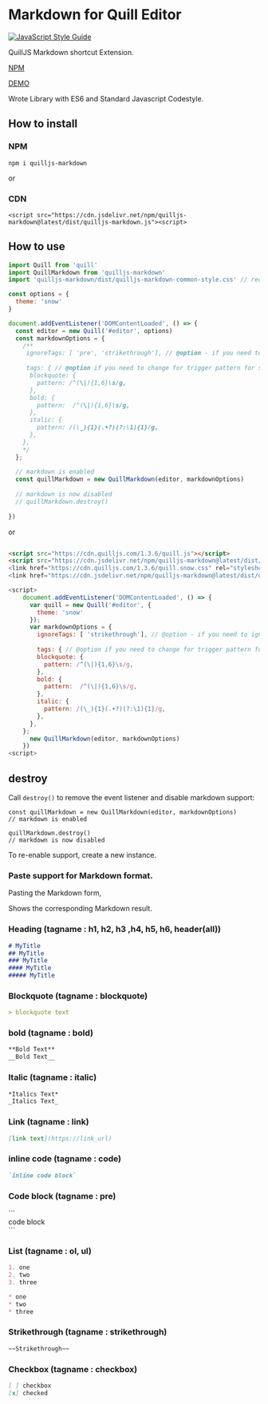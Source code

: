 # Markdown for Quill Editor
[![JavaScript Style Guide](https://img.shields.io/badge/code_style-standard-brightgreen.svg)](https://standardjs.com)

QuillJS Markdown shortcut Extension.

[NPM](https://www.npmjs.com/package/quilljs-markdown)

[DEMO](https://cloverhearts.github.io/quilljs-markdown/)

Wrote Library with ES6 and Standard Javascript Codestyle.

## How to install
### NPM 
```
npm i quilljs-markdown
```

or 

### CDN
```
<script src="https://cdn.jsdelivr.net/npm/quilljs-markdown@latest/dist/quilljs-markdown.js"><script>
```


## How to use
```javascript
import Quill from 'quill'
import QuillMarkdown from 'quilljs-markdown'
import 'quilljs-markdown/dist/quilljs-markdown-common-style.css' // recommend import css, @option improve common style

const options = {
  theme: 'snow'
}

document.addEventListener('DOMContentLoaded', () => {
  const editor = new Quill('#editor', options)
  const markdownOptions = {
    /**
     ignoreTags: [ 'pre', 'strikethrough'], // @option - if you need to ignore some tags.
     
     tags: { // @option if you need to change for trigger pattern for some tags. 
      blockquote: {
        pattern: /^(\|){1,6}\s/g,
      },
      bold: {
        pattern:  /^(\|){1,6}\s/g,
      },
      italic: {
        pattern: /(\_){1}(.+?)(?:\1){1}/g,
      },
    },
    */
  };
  
  // markdown is enabled
  const quillMarkdown = new QuillMarkdown(editor, markdownOptions)
  
  // markdown is now disabled  
  // quillMarkdown.destroy()
  
})


```

or 

```html

<script src="https://cdn.quilljs.com/1.3.6/quill.js"></script>
<script src="https://cdn.jsdelivr.net/npm/quilljs-markdown@latest/dist/quilljs-markdown.js"><script>
<link href="https://cdn.quilljs.com/1.3.6/quill.snow.css" rel="stylesheet">
<link href="https://cdn.jsdelivr.net/npm/quilljs-markdown@latest/dist/quilljs-markdown-common-style.css" rel="stylesheet" >

<script>
    document.addEventListener('DOMContentLoaded', () => {
      var quill = new Quill('#editor', {
        theme: 'snow'
      });
      var markdownOptions = {
        ignoreTags: [ 'strikethrough'], // @option - if you need to ignore some tags.
    
        tags: { // @option if you need to change for trigger pattern for some tags. 
        blockquote: {
          pattern: /^(\|){1,6}\s/g,
        },
        bold: {
          pattern:  /^(\|){1,6}\s/g,
        },
        italic: {
          pattern: /(\_){1}(.+?)(?:\1){1}/g,
        },
      },
    };
      new QuillMarkdown(editor, markdownOptions)
    })
<script>

```

## destroy
Call `destroy()` to remove the event listener and disable markdown support:

```
const quillMarkdown = new QuillMarkdown(editor, markdownOptions)
// markdown is enabled

quillMarkdown.destroy()
// markdown is now disabled

```

To re-enable support, create a new instance.


### Paste support for Markdown format.
Pasting the Markdown form,

Shows the corresponding Markdown result.

### Heading (tagname : h1, h2, h3 ,h4, h5, h6, header(all))
```markdown
# MyTitle
## MyTitle
### MyTitle
#### MyTitle
##### MyTitle
```

### Blockquote (tagname : blockquote)
```markdown
> blockquote text
```

### bold (tagname : bold)
```markdown
**Bold Text**
__Bold Text__
```

### Italic (tagname : italic)
```markdown
*Italics Text*
_Italics Text_
```

### Link (tagname : link)
```markdown
[link text](https://link_url)
```

### inline code  (tagname : code)
```markdown
`inline code block`
```


### Code block  (tagname : pre)

&#96;&#96;&#96;<br>
code block<br>
&#96;&#96;&#96;<br>

### List  (tagname : ol, ul)

```markdown
1. one
2. two
3. three

* one
* two
* three
```

### Strikethrough  (tagname : strikethrough)

```markdown
~~Strikethrough~~
```

### Checkbox  (tagname : checkbox)

```markdown
[ ] checkbox
[x] checked
```
